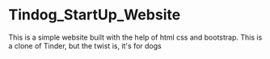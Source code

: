 # Tindog_StartUp_Website
This is a simple website built with the help of html css and bootstrap. This is a clone of Tinder, but the twist is, it's for dogs
